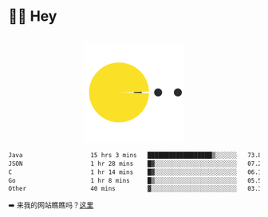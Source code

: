 
# 👋🏻 Hey
<div align="center">
	<br>
	<img src="https://raw.githubusercontent.com/Aniket965/Aniket965/master/pacman.svg?sanitize=true" width="200" height="200">
	<br>
</div>

<!--START_SECTION:waka-->

```txt
Java                   15 hrs 3 mins   ██████████████████▒░░░░░░   73.89 %
JSON                   1 hr 28 mins    █▓░░░░░░░░░░░░░░░░░░░░░░░   07.21 %
C                      1 hr 14 mins    █▓░░░░░░░░░░░░░░░░░░░░░░░   06.13 %
Go                     1 hr 8 mins     █▒░░░░░░░░░░░░░░░░░░░░░░░   05.57 %
Other                  40 mins         ▓░░░░░░░░░░░░░░░░░░░░░░░░   03.31 %
```

<!--END_SECTION:waka-->

 ➡️  来我的网站瞧瞧吗？[这里](https://www.shaolongfei.com)
